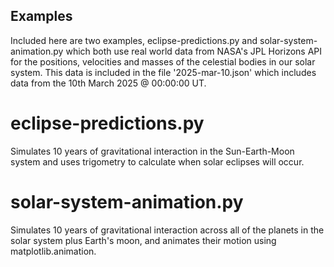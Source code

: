## Examples

Included here are two examples, eclipse-predictions.py and solar-system-animation.py which both use real world data from NASA's JPL Horizons API for the positions, velocities and masses of the celestial bodies in our solar system. This data is included in the file '2025-mar-10.json' which includes data from the 10th March 2025 @ 00:00:00 UT.

# eclipse-predictions.py

Simulates 10 years of gravitational interaction in the Sun-Earth-Moon system and uses trigometry to calculate when solar eclipses will occur.

# solar-system-animation.py 

Simulates 10 years of gravitational interaction across all of the planets in the solar system plus Earth's moon, and animates their motion using matplotlib.animation.
